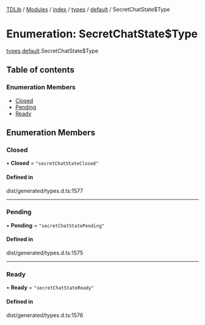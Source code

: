 [TDLib](../README.md) / [Modules](../modules.md) / [index](../modules/index.md) / [types](../modules/index.types.md) / [default](../modules/index.types.default.md) / SecretChatState$Type

# Enumeration: SecretChatState$Type

[types](../modules/index.types.md).[default](../modules/index.types.default.md).SecretChatState$Type

## Table of contents

### Enumeration Members

- [Closed](index.types.default.SecretChatState_Type.md#closed)
- [Pending](index.types.default.SecretChatState_Type.md#pending)
- [Ready](index.types.default.SecretChatState_Type.md#ready)

## Enumeration Members

### Closed

• **Closed** = ``"secretChatStateClosed"``

#### Defined in

dist/generated/types.d.ts:1577

___

### Pending

• **Pending** = ``"secretChatStatePending"``

#### Defined in

dist/generated/types.d.ts:1575

___

### Ready

• **Ready** = ``"secretChatStateReady"``

#### Defined in

dist/generated/types.d.ts:1576
